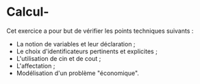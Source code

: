 # Calcul-

Cet exercice a pour but de vérifier les points techniques suivants :

-	La notion de variables et leur déclaration ;
-	Le choix d'identificateurs pertinents et explicites ;
-	L'utilisation de cin et de cout ;
-	L'affectation ;
-	Modélisation d'un problème "économique".
